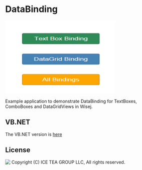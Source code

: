 DataBinding
====

<img src="../Support/Images/DataBinding.png" width="350" height="233">

Example application to demonstrate DataBinding for TextBoxes, ComboBoxes and DataGridViews in Wisej.

VB.NET
------
The VB.NET version is [here](https://github.com/iceteagroup/wisej-examples-vb/tree/main/DataBinding)


License
-------
<img src="http://iceteagroup.com/wp-content/uploads/2017/01/Square-64x64-trasp.png" height="20" align="top"> Copyright (C) ICE TEA GROUP LLC, All rights reserved.
